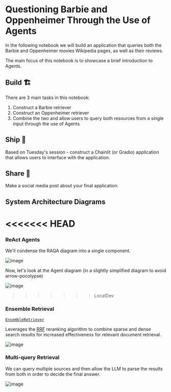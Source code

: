 # Questioning Barbie and Oppenheimer Through the Use of Agents

In the following notebook we will build an application that queries both the Barbie and Oppenheimer movies Wikipedia pages, as well as their reviews. 

The main focus of this notebook is to showcase a brief introduction to Agents.

## Build 🏗️

There are 3 main tasks in this notebook:

1. Construct a Barbie retriever
2. Construct an Oppenheimer retriever
3. Combine the two and allow users to query both resources from a single input through the use of Agents

## Ship 🚢

Based on Tuesday's session - construct a Chainlit (or Gradio) application that allows users to interface with the application.

## Share 🚀

Make a social media post about your final application.

## System Architecture Diagrams

<<<<<<< HEAD
=======
### ReAct Agents

We'll condense the RAQA diagram into a single component.

![image](https://i.imgur.com/LqIln4g.png)

Now, let's look at the Agent diagram (in a slightly simplified diagram to avoid arrow-pocolypse)

![image](https://i.imgur.com/H55v09C.png)

>>>>>>> LocalDev
### Ensemble Retrieval

[`EnsembleRetriever`](https://api.python.langchain.com/en/latest/retrievers/langchain.retrievers.ensemble.EnsembleRetriever.html#langchain.retrievers.ensemble.EnsembleRetriever)

Leverages the [RRF](https://plg.uwaterloo.ca/~gvcormac/cormacksigir09-rrf.pdf) reranking algorithm to combine sparse and dense search results for increased effectiveness for relevant document retrieval.

![image](https://i.imgur.com/mn4jXAz.png)

### Multi-query Retrieval

We can query multiple sources and then allow the LLM to parse the results from both in order to decide the final answer. 

![image](https://i.imgur.com/g3vGp4P.png)

